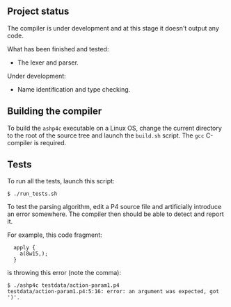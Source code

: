## Project status

The compiler is under development and at this stage it doesn't output any code. 

What has been finished and tested:
  - The lexer and parser. 

Under development:
  - Name identification and type checking.

## Building the compiler

To build the `ashp4c` executable on a Linux OS, change the current directory to the root of the source tree and launch the `build.sh` script. The `gcc` C-compiler is required.

## Tests

To run all the tests, launch this script:

```$ ./run_tests.sh```

To test the parsing algorithm, edit a P4 source file and artificially introduce an error somewhere. The compiler then should be able to detect and report it.

For example, this code fragment:

```
  apply {
    a(8w15,);
  }
```
is throwing this error (note the comma):

```
$ ./ashp4c testdata/action-param1.p4
testdata/action-param1.p4:5:16: error: an argument was expected, got ')'.
```

